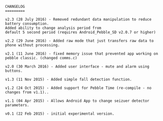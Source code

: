 	CHANGELOG
	=========

	v2.3 (28 July 2016) - Removed redundant data manipulation to reduce battery consumption.
	Added ability to change analysis period from
	default 5 second period (requires Android_Pebble_SD v2.0.7 or higher)

	v2.2 (29 June 2016) - Added raw mode that just transfers raw data to phone without processing.
	
	v2.1 (11 June 2016) - fixed memory issue that prevented app working on pebble classic. (changed comms.c)

	v2.0 (30 March 2016) - Added user interface - mute and alarm using buttons.

	v1.3 (11 Nov 2015) - Added simple fall detection function.

	v1.2 (24 Oct 2015) - Added support for Pebble Time (re-compile - no changes from v1.1)..

	v1.1 (04 Apr 2015) - Allows Android App to change seizuer detector parameters.

	v0.1 (22 Feb 2015) - initial experimental version.
